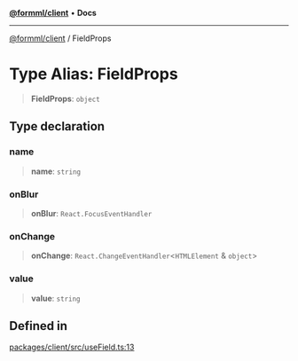 [**@formml/client**](../README.md) • **Docs**

---

[@formml/client](../globals.md) / FieldProps

# Type Alias: FieldProps

> **FieldProps**: `object`

## Type declaration

### name

> **name**: `string`

### onBlur

> **onBlur**: `React.FocusEventHandler`

### onChange

> **onChange**: `React.ChangeEventHandler`\<`HTMLElement` & `object`\>

### value

> **value**: `string`

## Defined in

[packages/client/src/useField.ts:13](https://github.com/formml/formml/blob/5c707903361ee929472a81de07fd0204242687ee/packages/client/src/useField.ts#L13)
